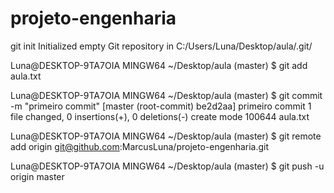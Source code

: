 # projeto-engenharia

git init Initialized empty Git repository in C:/Users/Luna/Desktop/aula/.git/

Luna@DESKTOP-9TA7OIA MINGW64 ~/Desktop/aula (master) $ git add aula.txt

Luna@DESKTOP-9TA7OIA MINGW64 ~/Desktop/aula (master) $ git commit -m "primeiro commit" [master (root-commit) be2d2aa] primeiro commit 1 file changed, 0 insertions(+), 0 deletions(-) create mode 100644 aula.txt

Luna@DESKTOP-9TA7OIA MINGW64 ~/Desktop/aula (master) $ git remote add origin git@github.com:MarcusLuna/projeto-engenharia.git

Luna@DESKTOP-9TA7OIA MINGW64 ~/Desktop/aula (master) $ git push -u origin master
